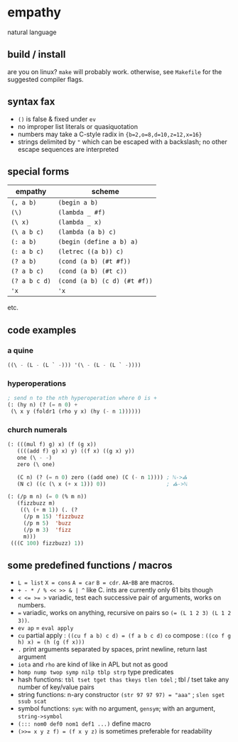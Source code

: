 # empathy
natural language

## build / install
are you on linux? `make` will probably work. otherwise, see
`Makefile` for the suggested compiler flags.

## syntax fax
- `()` is false & fixed under `ev`
- no improper list literals or quasiquotation
- numbers may take a C-style radix in `{b=2,o=8,d=10,z=12,x=16}`
- strings delimited by `"` which can be escaped with a backslash;
  no other escape sequences are interpreted

## special forms

|  empathy    | scheme                     |
|-------------|----------------------------|
|`(, a b)`    |`(begin a b)`               |
|`(\)`        |`(lambda _ #f)`             |
|`(\ x)`      |`(lambda _ x)`              |
|`(\ a b c)`  |`(lambda (a b) c)`          |
|`(: a b)`    |`(begin (define a b) a)`    |
|`(: a b c)`  |`(letrec ((a b)) c)`        |
|`(? a b)`    |`(cond (a b) (#t #f))`      |
|`(? a b c)`  |`(cond (a b) (#t c))`       |
|`(? a b c d)`|`(cond (a b) (c d) (#t #f))`|
|`'x`         |`'x`                        |

etc.

## code examples

### a quine
```lisp
((\ - (L - (L ` -))) '(\ - (L - (L ` -))))
```

### hyperoperations
```lisp
; send n to the nth hyperoperation where 0 is +
(: (hy n) (? (= n 0) +
 (\ x y (foldr1 (rho y x) (hy (- n 1))))))
```

### church numerals
```lisp
(: (((mul f) g) x) (f (g x))
   ((((add f) g) x) y) ((f x) ((g x) y))
   one (\ - -)
   zero (\ one)

   (C n) (? (= n 0) zero ((add one) (C (- n 1)))) ; ℕ->⛪
   (N c) ((c (\ x (+ x 1))) 0))                   ; ⛪->ℕ

(: (/p m n) (= 0 (% m n))
   (fizzbuzz m)
    ((\ (+ m 1)) (. (?
     (/p m 15) 'fizzbuzz
     (/p m 5)  'buzz
     (/p m 3)  'fizz
     m)))
 (((C 100) fizzbuzz) 1))
```

## some predefined functions / macros
- `L = list` `X = cons` `A = car` `B = cdr`.  `AA`-`BB` are macros.
- `+ - * / % << >> & | ^` like C. ints are currently only 61 bits though
- `< <= >= >` variadic, test each successive pair of arguments, works on numbers.
- `=` variadic, works on anything, recursive on pairs so `(= (L 1 2 3) (L 1 2 3))`.
- `ev ap` = `eval apply`
- `cu` partial apply : `((cu f a b) c d) = (f a b c d)` `co` compose : `((co f g h) x) = (h (g (f x)))`
- `.` print arguments separated by spaces, print newline, return last argument
- `iota` and `rho` are kind of like in APL but not as good
- `homp nump twop symp nilp tblp strp` type predicates
- hash functions: `tbl tset tget thas tkeys tlen tdel` ; tbl / tset take any number of key/value pairs
- string functions: n-ary constructor `(str 97 97 97) = "aaa"` ; `slen sget ssub scat`
- symbol functions: `sym`: with no argument, `gensym`; with an argument, `string->symbol`
- `(::: nom0 def0 nom1 def1 ...)` define macro
- `(>>= x y z f) = (f x y z)` is sometimes preferable for readability
